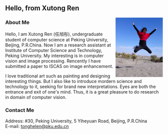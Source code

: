## Hello, from Xutong Ren
<img src="Profile.jpg" width="30%" align="right" />

### About Me

Hello, I am Xutong Ren (任旭彤), undergraduate student of computer science at Peking University, Beijing, P.R.China. Now I am a research assistant at Institute of Computer Science and Technology, Peking University. My interesting is in computer vision and image processing. Rencently I have submitted a paper to ISCAS on image enhancement.

I love traditional art such as painting and designing interesting things. But I also like to introduce mordern science and technology to it, seeking for brand new interpretations. Eyes are both the entrance and exit of one's mind. Thus, it is a great pleasure to do research in domain of computer vision.

### Contact Me

Address: #30, Peking University, 5 Yiheyuan Road, Beijing, P.R.China  
E-mail: tonghelen@pku.edu.cn
